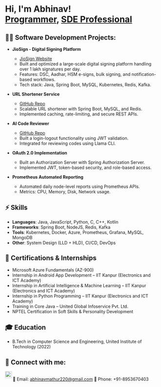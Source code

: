 <h1>Hi, I'm Abhinav! <br/><a href="https://github.com/abhinavchandra">Programmer</a>, <a href="https://www.linkedin.com/in/abhinav-chandra-29768a202/">SDE Professional</a></h1>

<h2>👨‍💻 Software Development Projects:</h2>

- <b>JioSign - Digital Signing Platform</b>  
  - [JioSign Website](https://jiosign.com)  
  - Built and optimized a large-scale digital signing platform handling over 1 lakh signatures per day.  
  - Features: DSC, Aadhar, HSM e-signs, bulk signing, and notification-based workflows.  
  - Tech stack: Java, Spring Boot, MySQL, Kubernetes, Redis, Kafka.  

- <b>URL Shortener Service</b>  
  - [GitHub Repo](https://github.com/abhinavmathur220/url-shortener.git)  
  - Scalable URL shortener with Spring Boot, MySQL, and Redis.  
  - Implemented caching, rate-limiting, and secure REST APIs.
    
- <b>AI Code Reviewer</b>
  - [GitHub Repo]()
  - Built a login-logout functionality using JWT validation.  
  - Integrated for reviewing codes using Llama CLI.
    
- <b>OAuth 2.0 Implementation</b>  
  - Built an Authorization Server with Spring Authorization Server.  
  - Implemented JWT, token-based security, and role-based access.  

- <b>Prometheus Automated Reporting</b>  
  - Automated daily node-level reports using Prometheus APIs.  
  - Metrics: CPU, Memory, Disk, Network usage.  

<h2>⚡ Skills</h2>

- **Languages**: Java, JavaScript, Python, C, C++, Kotlin  
- **Frameworks**: Spring Boot, NodeJS, Redis, Kafka  
- **Tools**: Kubernetes, Docker, Azure, Prometheus, Grafana, MySQL, MongoDB  
- **Other**: System Design (LLD + HLD), CI/CD, DevOps  

<h2>📜 Certifications & Internships</h2>

- Microsoft Azure Fundamentals (AZ-900)  
- Internship in Android App Development – IIT Kanpur (Electronics and ICT Academy)  
- Internship in Artificial Intelligence & Machine Learning – IIT Kanpur (Electronics and ICT Academy)  
- Internship in Python Programming – IIT Kanpur (Electronics and ICT Academy)  
- Training in Core Java – United Global Infoservice Pvt. Ltd.  
- NPTEL Certification in Soft Skills & Personality Development  

<h2>🎓 Education</h2>

- B.Tech in Computer Science and Engineering, United Institute of Technology (2022)  

<h2> 🤳 Connect with me:</h2>

[<img align="left" alt="Abhinav | LinkedIn" width="22px" src="https://cdn.jsdelivr.net/npm/simple-icons@v3/icons/linkedin.svg" />][linkedin]  
📧 Email: abhinavmathur220@gmail.com
📱 Phone: +91-8953670403  

[linkedin]: https://www.linkedin.com/in/abhinav-chandra-29768a202/
